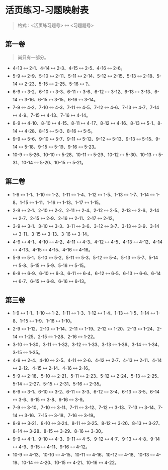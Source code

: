 # 活页练习-习题映射表

> 格式：<活页练习题号> 🡘 <习题题号>

## 第一卷

> 尚只有一部分。

- 4-13 🡘 2-1、4-14 🡘 2-3、4-15 🡘 2-5、4-16 🡘 2-6。
- 5-9 🡘 2-9、5-10 🡘 2-11、5-11 🡘 2-14、5-12 🡘 2-15、5-13 🡘 2-18、5-14 🡘 2-23、5-15 🡘 2-25、5-16 🡘 ?。
- 6-9 🡘 3-2、6-10 🡘 3-3、6-11 🡘 3-6、6-12 🡘 3-12、6-13 🡘 3-13、6-14 🡘 3-16、6-15 🡘 3-15、6-16 🡘 3-14。
- 7-9 🡘 4-2、7-10 🡘 4-3、7-11 🡘 4-5、7-12 🡘 4-6、7-13 🡘 4-7、7-14 🡘 4-9、7-15 🡘 4-13、7-16 🡘 4-14。
- 8-9 🡘 4-10、8-10 🡘 4-15、8-11 🡘 4-17、8-12 🡘 4-16、8-13 🡘 5-1、8-14 🡘 4-28、8-15 🡘 5-3、8-16 🡘 5-5。
- 9-9 🡘 5-6、9-10 🡘 5-7、9-11 🡘 5-12、9-12 🡘 5-13、9-13 🡘 5-15、9-14 🡘 5-18、9-15 🡘 5-19、9-16 🡘 5-23。
- 10-9 🡘 5-26、10-10 🡘 5-28、10-11 🡘 5-29、10-12 🡘 5-30、10-13 🡘 5-31、10-14 🡘 5-20、10-15 🡘 5-21。

## 第二卷

- 1-9 🡘 1-1、1-10 🡘 1-2、1-11 🡘 1-4、1-12 🡘 1-5、1-13 🡘 1-7、1-14 🡘 1-8、1-15 🡘 1-11、1-16 🡘 1-13、1-17 🡘 1-15。
- 2-9 🡘 2-1、2-10 🡘 2-2、2-11 🡘 2-4、2-12 🡘 2-5、2-13 🡘 2-6、2-14 🡘 2-7、2-15 🡘 2-9、2-16 🡘 2-11、2-17 🡘 2-12。
- 3-9 🡘 3-1、3-10 🡘 3-3、3-11 🡘 3-6、3-12 🡘 3-7、3-13 🡘 3-9、3-14 🡘 3-11、3-15 🡘 3-13、3-16 🡘 3-14。
- 4-9 🡘 4-1、4-10 🡘 4-2、4-11 🡘 4-3、4-12 🡘 4-5、4-13 🡘 4-12、4-14 🡘 4-13、4-15 🡘 4-15、4-16 🡘 4-16。
- 5-9 🡘 5-1、5-10 🡘 5-2、5-11 🡘 5-3、5-12 🡘 5-4、5-13 🡘 5-7、5-14 🡘 5-8、5-15 🡘 5-9、5-16 🡘 5-15。
- 6-9 🡘 6-9、6-10 🡘 6-3、6-11 🡘 6-4、6-12 🡘 6-5、6-13 🡘 6-6、6-14 🡘 6-7、6-15 🡘 6-8、6-16 🡘 6-13。

## 第三卷

- 1-9 🡘 1-1、1-10 🡘 1-2、1-11 🡘 1-3、1-12 🡘 1-4、1-13 🡘 1-5、1-14 🡘 1-8、1-15 🡘 1-9、1-16 🡘 1-10。
- 2-9 🡘 1-12、2-10 🡘 1-14、2-11 🡘 1-19、2-12 🡘 1-20、2-13 🡘 1-24、2-14 🡘 1-25、2-15 🡘 1-28、2-16 🡘 1-22。
- 3-10 🡘 1-30、3-11 🡘 1-32、3-12 🡘 1-33、3-13 🡘 1-36、3-14 🡘 1-34、3-15 🡘 1-35。
- 4-9 🡘 2-4、4-10 🡘 2-5、4-11 🡘 2-6、4-12 🡘 2-7、4-13 🡘 2-11、4-14 🡘 2-12、4-15 🡘 2-14、4-16 🡘 2-16。
- 5-9 🡘 2-18、5-10 🡘 2-21、5-11 🡘 2-23、5-12 🡘 2-24、5-13 🡘 2-25、5-14 🡘 2-27、5-15 🡘 2-31、5-16 🡘 2-35。
- 6-9 🡘 3-1、6-10 🡘 3-2、6-11 🡘 3-3、6-12 🡘 3-4、6-13 🡘 3-5、6-14 🡘 3-6、6-15 🡘 3-8、6-16 🡘 3-9。
- 7-9 🡘 3-10、7-10 🡘 3-11、7-11 🡘 3-12、7-12 🡘 3-13、7-13 🡘 3-14、7-14 🡘 3-16、7-15 🡘 3-18、7-16 🡘 3-19。
- 8-9 🡘 3-21、8-10 🡘 3-24、8-11 🡘 3-25、8-12 🡘 3-26、8-13 🡘 3-27、8-14 🡘 3-28、8-15 🡘 3-29、8-16 🡘 3-30。
- 9-9 🡘 4-1、9-10 🡘 4-3、9-11 🡘 4-5、9-12 🡘 4-7、9-13 🡘 4-8、9-14 🡘 4-9、9-15 🡘 4-11、9-16 🡘 4-12。
- 10-9 🡘 4-13、10-10 🡘 4-15、10-11 🡘 4-16、10-12 🡘 4-18、10-13 🡘 4-19、10-14 🡘 4-20、10-15 🡘 4-21、10-16 🡘 4-22。

